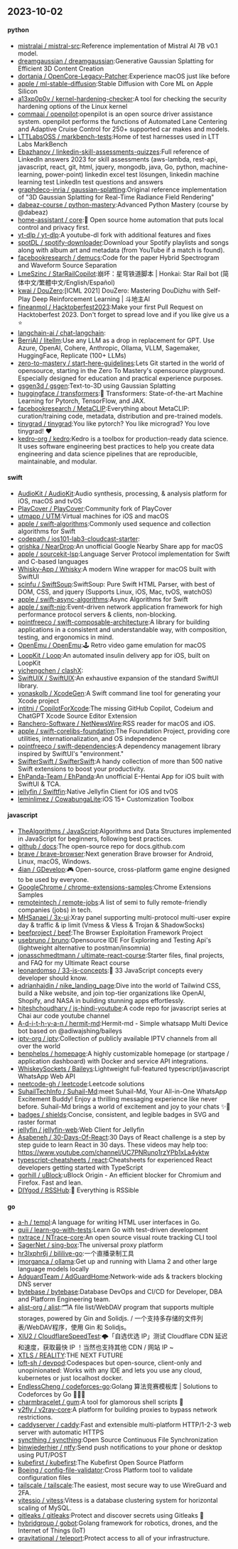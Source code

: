 ## 2023-10-02

#### python
* [mistralai / mistral-src](https://github.com/mistralai/mistral-src):Reference implementation of Mistral AI 7B v0.1 model.
* [dreamgaussian / dreamgaussian](https://github.com/dreamgaussian/dreamgaussian):Generative Gaussian Splatting for Efficient 3D Content Creation
* [dortania / OpenCore-Legacy-Patcher](https://github.com/dortania/OpenCore-Legacy-Patcher):Experience macOS just like before
* [apple / ml-stable-diffusion](https://github.com/apple/ml-stable-diffusion):Stable Diffusion with Core ML on Apple Silicon
* [a13xp0p0v / kernel-hardening-checker](https://github.com/a13xp0p0v/kernel-hardening-checker):A tool for checking the security hardening options of the Linux kernel
* [commaai / openpilot](https://github.com/commaai/openpilot):openpilot is an open source driver assistance system. openpilot performs the functions of Automated Lane Centering and Adaptive Cruise Control for 250+ supported car makes and models.
* [LTTLabsOSS / markbench-tests](https://github.com/LTTLabsOSS/markbench-tests):Home of test harnesses used in LTT Labs MarkBench
* [Ebazhanov / linkedin-skill-assessments-quizzes](https://github.com/Ebazhanov/linkedin-skill-assessments-quizzes):Full reference of LinkedIn answers 2023 for skill assessments (aws-lambda, rest-api, javascript, react, git, html, jquery, mongodb, java, Go, python, machine-learning, power-point) linkedin excel test lösungen, linkedin machine learning test LinkedIn test questions and answers
* [graphdeco-inria / gaussian-splatting](https://github.com/graphdeco-inria/gaussian-splatting):Original reference implementation of "3D Gaussian Splatting for Real-Time Radiance Field Rendering"
* [dabeaz-course / python-mastery](https://github.com/dabeaz-course/python-mastery):Advanced Python Mastery (course by @dabeaz)
* [home-assistant / core](https://github.com/home-assistant/core):🏡 Open source home automation that puts local control and privacy first.
* [yt-dlp / yt-dlp](https://github.com/yt-dlp/yt-dlp):A youtube-dl fork with additional features and fixes
* [spotDL / spotify-downloader](https://github.com/spotDL/spotify-downloader):Download your Spotify playlists and songs along with album art and metadata (from YouTube if a match is found).
* [facebookresearch / demucs](https://github.com/facebookresearch/demucs):Code for the paper Hybrid Spectrogram and Waveform Source Separation
* [LmeSzinc / StarRailCopilot](https://github.com/LmeSzinc/StarRailCopilot):崩坏：星穹铁道脚本 | Honkai: Star Rail bot (简体中文/繁體中文/English/Español)
* [kwai / DouZero](https://github.com/kwai/DouZero):[ICML 2021] DouZero: Mastering DouDizhu with Self-Play Deep Reinforcement Learning | 斗地主AI
* [fineanmol / Hacktoberfest2023](https://github.com/fineanmol/Hacktoberfest2023):Make your first Pull Request on Hacktoberfest 2023. Don't forget to spread love and if you like give us a ⭐️
* [langchain-ai / chat-langchain](https://github.com/langchain-ai/chat-langchain):
* [BerriAI / litellm](https://github.com/BerriAI/litellm):Use any LLM as a drop in replacement for GPT. Use Azure, OpenAI, Cohere, Anthropic, Ollama, VLLM, Sagemaker, HuggingFace, Replicate (100+ LLMs)
* [zero-to-mastery / start-here-guidelines](https://github.com/zero-to-mastery/start-here-guidelines):Lets Git started in the world of opensource, starting in the Zero To Mastery's opensource playground. Especially designed for education and practical experience purposes.
* [gsgen3d / gsgen](https://github.com/gsgen3d/gsgen):Text-to-3D using Gaussian Splatting
* [huggingface / transformers](https://github.com/huggingface/transformers):🤗 Transformers: State-of-the-art Machine Learning for Pytorch, TensorFlow, and JAX.
* [facebookresearch / MetaCLIP](https://github.com/facebookresearch/MetaCLIP):Everything about MetaCLIP: curation/training code, metadata, distribution and pre-trained models.
* [tinygrad / tinygrad](https://github.com/tinygrad/tinygrad):You like pytorch? You like micrograd? You love tinygrad! ❤️
* [kedro-org / kedro](https://github.com/kedro-org/kedro):Kedro is a toolbox for production-ready data science. It uses software engineering best practices to help you create data engineering and data science pipelines that are reproducible, maintainable, and modular.

#### swift
* [AudioKit / AudioKit](https://github.com/AudioKit/AudioKit):Audio synthesis, processing, & analysis platform for iOS, macOS and tvOS
* [PlayCover / PlayCover](https://github.com/PlayCover/PlayCover):Community fork of PlayCover
* [utmapp / UTM](https://github.com/utmapp/UTM):Virtual machines for iOS and macOS
* [apple / swift-algorithms](https://github.com/apple/swift-algorithms):Commonly used sequence and collection algorithms for Swift
* [codepath / ios101-lab3-cloudcast-starter](https://github.com/codepath/ios101-lab3-cloudcast-starter):
* [grishka / NearDrop](https://github.com/grishka/NearDrop):An unofficial Google Nearby Share app for macOS
* [apple / sourcekit-lsp](https://github.com/apple/sourcekit-lsp):Language Server Protocol implementation for Swift and C-based languages
* [Whisky-App / Whisky](https://github.com/Whisky-App/Whisky):A modern Wine wrapper for macOS built with SwiftUI
* [scinfu / SwiftSoup](https://github.com/scinfu/SwiftSoup):SwiftSoup: Pure Swift HTML Parser, with best of DOM, CSS, and jquery (Supports Linux, iOS, Mac, tvOS, watchOS)
* [apple / swift-async-algorithms](https://github.com/apple/swift-async-algorithms):Async Algorithms for Swift
* [apple / swift-nio](https://github.com/apple/swift-nio):Event-driven network application framework for high performance protocol servers & clients, non-blocking.
* [pointfreeco / swift-composable-architecture](https://github.com/pointfreeco/swift-composable-architecture):A library for building applications in a consistent and understandable way, with composition, testing, and ergonomics in mind.
* [OpenEmu / OpenEmu](https://github.com/OpenEmu/OpenEmu):🕹 Retro video game emulation for macOS
* [LoopKit / Loop](https://github.com/LoopKit/Loop):An automated insulin delivery app for iOS, built on LoopKit
* [yichengchen / clashX](https://github.com/yichengchen/clashX):
* [SwiftUIX / SwiftUIX](https://github.com/SwiftUIX/SwiftUIX):An exhaustive expansion of the standard SwiftUI library.
* [yonaskolb / XcodeGen](https://github.com/yonaskolb/XcodeGen):A Swift command line tool for generating your Xcode project
* [intitni / CopilotForXcode](https://github.com/intitni/CopilotForXcode):The missing GitHub Copilot, Codeium and ChatGPT Xcode Source Editor Extension
* [Ranchero-Software / NetNewsWire](https://github.com/Ranchero-Software/NetNewsWire):RSS reader for macOS and iOS.
* [apple / swift-corelibs-foundation](https://github.com/apple/swift-corelibs-foundation):The Foundation Project, providing core utilities, internationalization, and OS independence
* [pointfreeco / swift-dependencies](https://github.com/pointfreeco/swift-dependencies):A dependency management library inspired by SwiftUI's "environment."
* [SwifterSwift / SwifterSwift](https://github.com/SwifterSwift/SwifterSwift):A handy collection of more than 500 native Swift extensions to boost your productivity.
* [EhPanda-Team / EhPanda](https://github.com/EhPanda-Team/EhPanda):An unofficial E-Hentai App for iOS built with SwiftUI & TCA.
* [jellyfin / Swiftfin](https://github.com/jellyfin/Swiftfin):Native Jellyfin Client for iOS and tvOS
* [leminlimez / CowabungaLite](https://github.com/leminlimez/CowabungaLite):iOS 15+ Customization Toolbox

#### javascript
* [TheAlgorithms / JavaScript](https://github.com/TheAlgorithms/JavaScript):Algorithms and Data Structures implemented in JavaScript for beginners, following best practices.
* [github / docs](https://github.com/github/docs):The open-source repo for docs.github.com
* [brave / brave-browser](https://github.com/brave/brave-browser):Next generation Brave browser for Android, Linux, macOS, Windows.
* [4ian / GDevelop](https://github.com/4ian/GDevelop):🎮 Open-source, cross-platform game engine designed to be used by everyone.
* [GoogleChrome / chrome-extensions-samples](https://github.com/GoogleChrome/chrome-extensions-samples):Chrome Extensions Samples
* [remoteintech / remote-jobs](https://github.com/remoteintech/remote-jobs):A list of semi to fully remote-friendly companies (jobs) in tech.
* [MHSanaei / 3x-ui](https://github.com/MHSanaei/3x-ui):Xray panel supporting multi-protocol multi-user expire day & traffic & ip limit (Vmess & Vless & Trojan & ShadowSocks)
* [beefproject / beef](https://github.com/beefproject/beef):The Browser Exploitation Framework Project
* [usebruno / bruno](https://github.com/usebruno/bruno):Opensource IDE For Exploring and Testing Api's (lightweight alternative to postman/insomnia)
* [jonasschmedtmann / ultimate-react-course](https://github.com/jonasschmedtmann/ultimate-react-course):Starter files, final projects, and FAQ for my Ultimate React course
* [leonardomso / 33-js-concepts](https://github.com/leonardomso/33-js-concepts):📜 33 JavaScript concepts every developer should know.
* [adrianhajdin / nike_landing_page](https://github.com/adrianhajdin/nike_landing_page):Dive into the world of Tailwind CSS, build a Nike website, and join top-tier organizations like OpenAI, Shopify, and NASA in building stunning apps effortlessly.
* [hiteshchoudhary / js-hindi-youtube](https://github.com/hiteshchoudhary/js-hindi-youtube):A code repo for javascript series at Chai aur code youtube channel
* [A-d-i-t-h-y-a-n / hermit-md](https://github.com/A-d-i-t-h-y-a-n/hermit-md):Hermit-md - Simple whatsapp Multi Device bot based on @adiwajshing/baileys
* [iptv-org / iptv](https://github.com/iptv-org/iptv):Collection of publicly available IPTV channels from all over the world
* [benphelps / homepage](https://github.com/benphelps/homepage):A highly customizable homepage (or startpage / application dashboard) with Docker and service API integrations.
* [WhiskeySockets / Baileys](https://github.com/WhiskeySockets/Baileys):Lightweight full-featured typescript/javascript WhatsApp Web API
* [neetcode-gh / leetcode](https://github.com/neetcode-gh/leetcode):Leetcode solutions
* [SuhailTechInfo / Suhail-Md](https://github.com/SuhailTechInfo/Suhail-Md):meet Suhail-Md, Your All-in-One WhatsApp Excitement Buddy! Enjoy a thrilling messaging experience like never before. Suhail-Md brings a world of excitement and joy to your chats ✨🤖
* [badges / shields](https://github.com/badges/shields):Concise, consistent, and legible badges in SVG and raster format
* [jellyfin / jellyfin-web](https://github.com/jellyfin/jellyfin-web):Web Client for Jellyfin
* [Asabeneh / 30-Days-Of-React](https://github.com/Asabeneh/30-Days-Of-React):30 Days of React challenge is a step by step guide to learn React in 30 days. These videos may help too: https://www.youtube.com/channel/UC7PNRuno1rzYPb1xLa4yktw
* [typescript-cheatsheets / react](https://github.com/typescript-cheatsheets/react):Cheatsheets for experienced React developers getting started with TypeScript
* [gorhill / uBlock](https://github.com/gorhill/uBlock):uBlock Origin - An efficient blocker for Chromium and Firefox. Fast and lean.
* [DIYgod / RSSHub](https://github.com/DIYgod/RSSHub):🍰 Everything is RSSible

#### go
* [a-h / templ](https://github.com/a-h/templ):A language for writing HTML user interfaces in Go.
* [quii / learn-go-with-tests](https://github.com/quii/learn-go-with-tests):Learn Go with test-driven development
* [nxtrace / NTrace-core](https://github.com/nxtrace/NTrace-core):An open source visual route tracking CLI tool
* [SagerNet / sing-box](https://github.com/SagerNet/sing-box):The universal proxy platform
* [hr3lxphr6j / bililive-go](https://github.com/hr3lxphr6j/bililive-go):一个直播录制工具
* [jmorganca / ollama](https://github.com/jmorganca/ollama):Get up and running with Llama 2 and other large language models locally
* [AdguardTeam / AdGuardHome](https://github.com/AdguardTeam/AdGuardHome):Network-wide ads & trackers blocking DNS server
* [bytebase / bytebase](https://github.com/bytebase/bytebase):Database DevOps and CI/CD for Developer, DBA and Platform Engineering team.
* [alist-org / alist](https://github.com/alist-org/alist):🗂️A file list/WebDAV program that supports multiple storages, powered by Gin and Solidjs. / 一个支持多存储的文件列表/WebDAV程序，使用 Gin 和 Solidjs。
* [XIU2 / CloudflareSpeedTest](https://github.com/XIU2/CloudflareSpeedTest):🌩「自选优选 IP」测试 Cloudflare CDN 延迟和速度，获取最快 IP ！当然也支持其他 CDN / 网站 IP ~
* [XTLS / REALITY](https://github.com/XTLS/REALITY):THE NEXT FUTURE
* [loft-sh / devpod](https://github.com/loft-sh/devpod):Codespaces but open-source, client-only and unopinionated: Works with any IDE and lets you use any cloud, kubernetes or just localhost docker.
* [EndlessCheng / codeforces-go](https://github.com/EndlessCheng/codeforces-go):Golang 算法竞赛模板库 | Solutions to Codeforces by Go 💭💡🎈
* [charmbracelet / gum](https://github.com/charmbracelet/gum):A tool for glamorous shell scripts 🎀
* [v2fly / v2ray-core](https://github.com/v2fly/v2ray-core):A platform for building proxies to bypass network restrictions.
* [caddyserver / caddy](https://github.com/caddyserver/caddy):Fast and extensible multi-platform HTTP/1-2-3 web server with automatic HTTPS
* [syncthing / syncthing](https://github.com/syncthing/syncthing):Open Source Continuous File Synchronization
* [binwiederhier / ntfy](https://github.com/binwiederhier/ntfy):Send push notifications to your phone or desktop using PUT/POST
* [kubefirst / kubefirst](https://github.com/kubefirst/kubefirst):The Kubefirst Open Source Platform
* [Boeing / config-file-validator](https://github.com/Boeing/config-file-validator):Cross Platform tool to validate configuration files
* [tailscale / tailscale](https://github.com/tailscale/tailscale):The easiest, most secure way to use WireGuard and 2FA.
* [vitessio / vitess](https://github.com/vitessio/vitess):Vitess is a database clustering system for horizontal scaling of MySQL.
* [gitleaks / gitleaks](https://github.com/gitleaks/gitleaks):Protect and discover secrets using Gitleaks 🔑
* [hybridgroup / gobot](https://github.com/hybridgroup/gobot):Golang framework for robotics, drones, and the Internet of Things (IoT)
* [gravitational / teleport](https://github.com/gravitational/teleport):Protect access to all of your infrastructure.
